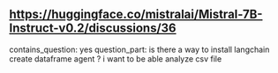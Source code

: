 ## https://huggingface.co/mistralai/Mistral-7B-Instruct-v0.2/discussions/36

contains_question: yes
question_part: is there a way to install langchain create dataframe agent ? i want to be able analyze csv file